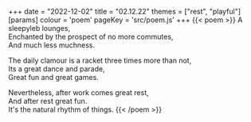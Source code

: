 +++
date = "2022-12-02"
title = "02.12.22"
themes = ["rest", "playful"]
[params]
  colour = 'poem'
  pageKey = 'src/poem.js'
+++
{{< poem >}}
A sleepyleb lounges,  
Enchanted by the prospect of no more commutes,  
And much less muchness.  
  
The daily clamour is a racket three times more than not,  
Its a great dance and parade,  
Great fun and great games.  
  
Nevertheless, after work comes great rest,  
And after rest great fun.  
It's the natural rhythm of things.
{{< /poem >}}